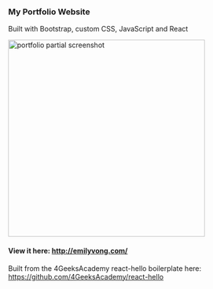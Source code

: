 ### My Portfolio Website

Built with Bootstrap, custom CSS, JavaScript and React

<img src="https://image.ibb.co/gnGUGV/portfolio-screenshot.png" alt="portfolio partial screenshot" width="400px" />

#### View it here: http://emilyvong.com/

Built from the 4GeeksAcademy react-hello boilerplate here: https://github.com/4GeeksAcademy/react-hello
